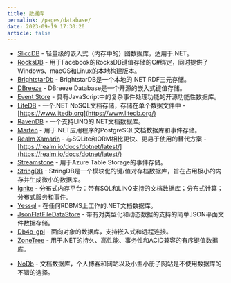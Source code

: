 ```yaml
---
title: 数据库
permalink: /pages/database/
date: 2023-09-19 17:30:20
article: false
---
```

- [SliccDB](https://github.com/pmikstacki/SliccDB)  - 轻量级的嵌入式（内存中的）图数据库，适用于.NET。 
- [RocksDB](https://github.com/curiosity-ai/rocksdb-sharp)  - 用于Facebook的RocksDB键值存储的C#绑定，同时提供了Windows、macOS和Linux的本地构建版本。 
- [BrightstarDb](https://github.com/BrightstarDB/BrightstarDB)  - BrightstarDB是一个本地的.NET RDF三元存储。 
- [DBreeze](https://github.com/hhblaze/DBreeze)  - DBreeze Database是一个开源的嵌入式键值存储。 
- [Event Store](https://github.com/EventStore/EventStore)  - 具有JavaScript中的复杂事件处理功能的开源功能性数据库。 
- [LiteDB](https://github.com/mbdavid/LiteDB)  - 一个.NET NoSQL文档存储，存储在单个数据文件中 - [https://www.litedb.org](https://www.litedb.org/) 
- [RavenDB](https://github.com/ravendb/ravendb)  - 一个支持LINQ的.NET文档数据库。 
- [Marten](https://github.com/JasperFx/marten)  - 用于.NET应用程序的PostgreSQL文档数据库和事件存储。 
- [Realm Xamarin](https://github.com/realm/realm-dotnet)  - 与SQLite和ORM相比更快、更易于使用的替代方案 - [https://realm.io/docs/dotnet/latest/](https://realm.io/docs/dotnet/latest/) 
- [Streamstone](https://github.com/yevhen/Streamstone)  - 用于Azure Table Storage的事件存储。 
- [StringDB](https://github.com/SirJosh3917/StringDB)  - StringDB是一个模块化的键/值对存档数据库，旨在占用极小的内存并生成微小的数据库。 
- [Ignite](https://github.com/apache/ignite)  - 分布式内存平台：带有SQL和LINQ支持的文档数据库；分布式计算；分布式服务和事件。 
- [Yessql](https://github.com/sebastienros/yessql)  - 在任何RDBMS上工作的.NET文档数据库。 
- [JsonFlatFileDataStore](https://github.com/ttu/json-flatfile-datastore)  - 带有对类型化和动态数据的支持的简单JSON平面文件数据存储。 
- [Db4o-gpl](https://github.com/iboxdb/db4o-gpl)  - 面向对象的数据库，支持嵌入式和远程连接。 
- [ZoneTree](https://github.com/koculu/ZoneTree)  - 用于.NET的持久、高性能、事务性和ACID兼容的有序键值数据库。
* [NoDb](https://github.com/joeaudette/NoDb) -  文档数据库，个人博客和网站以及小型小册子网站是不使用数据库的不错的选择。
